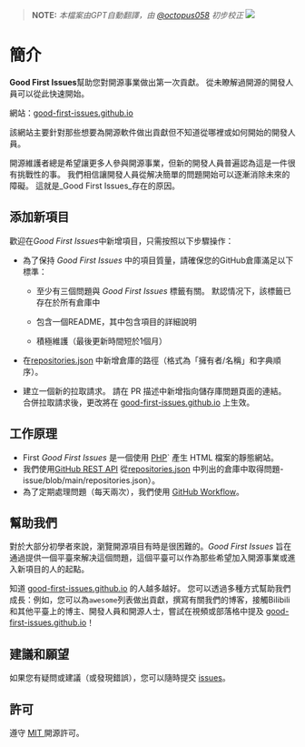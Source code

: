 >**NOTE:** _本檔案由GPT自動翻譯，由 [@octopus058](https://github.com/Octopus058/) 初步校正_
![](../assets/github/social-preview.png)

# 簡介

**Good First Issues**幫助您對開源事業做出第一次貢獻。 從未瞭解過開源的開發人員可以從此快速開始。

網站：[good-first-issues.github.io](https://good-first-issues.github.io)

該網站主要針對那些想要為開源軟件做出貢獻但不知道從哪裡或如何開始的開發人員。

開源維護者總是希望讓更多人參與開源事業，但新的開發人員普遍認為這是一件很有挑戰性的事。 我們相信讓開發人員從解决簡單的問題開始可以逐漸消除未來的障礙。 這就是_Good First Issues_存在的原因。

## 添加新項目

歡迎在*Good First Issues*中新增項目，只需按照以下步驟操作：

- 為了保持 *Good First Issues* 中的項目質量，請確保您的GitHub倉庫滿足以下標準：

     - 至少有三個問題與 *Good First Issues* 標籤有關。 默認情况下，該標籤已存在於所有倉庫中

     - 包含一個README，其中包含項目的詳細說明

     - 積極維護（最後更新時間短於1個月）

- 在[repositories.json](https://github.com/gomzyakov/good-first-issue/blob/main/repositories.json) 中新增倉庫的路徑（格式為「擁有者/名稱」和字典順序）。

- 建立一個新的拉取請求。 請在 PR 描述中新增指向儲存庫問題頁面的連結。 合併拉取請求後，更改將在 [good-first-issues.github.io](https://good-first-issues.github.io) 上生效。

## 工作原理

- First *Good First Issues* 是一個使用 [PHP](https://www.php.net)` 產生 HTML 檔案的靜態網站。
- 我們使用[GitHub REST API](https://docs.github.com/en/rest) 從[repositories.json](https://github.com/gomzyakov/good-first) 中列出的倉庫中取得問題-issue/blob/main/repositories.json）。
- 為了定期處理問題（每天兩次），我們使用 [GitHub Workflow](https://docs.github.com/en/actions/using-workflows)。

## 幫助我們

對於大部分初學者來說，瀏覽開源項目有時是很困難的。*Good First Issues* 旨在通過提供一個平臺來解决這個問題，這個平臺可以作為那些希望加入開源事業或進入新項目的人的起點。

知道 [good-first-issues.github.io](https://good-first-issues.github.io) 的人越多越好。 您可以透過多種方式幫助我們成長：例如，您可以為`awesome`列表做出貢獻，撰寫有關我們的博客，接觸Bilibili和其他平臺上的博主、開發人員和開源人士，嘗試在視頻或部落格中提及 [good-first-issues.github.io](https://good-first-issues.github.io)！

## 建議和願望

如果您有疑問或建議（或發現錯誤），您可以隨時提交 [issues](https://github.com/good-first-issues/good-first-issues.github.io/issues)。

## 許可

遵守 [MIT ](https://github.com/good-first-issues/good-first-issues.github.io/blob/main/LICENSE) 開源許可。
